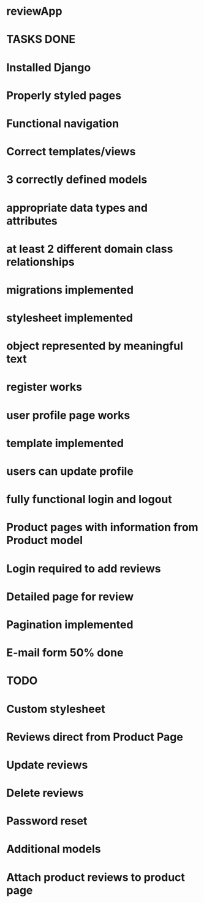 # reviewApp
# TASKS DONE
# Installed Django
# Properly styled pages
# Functional navigation
# Correct templates/views
# 3 correctly defined models
# appropriate data types and attributes
# at least 2 different domain class relationships
# migrations implemented
# stylesheet implemented
# object represented by meaningful text
# register works
# user profile page works
# template implemented
# users can update profile
# fully functional login and logout
# Product pages with information from Product model
# Login required to add reviews
# Detailed page for review
# Pagination implemented
# E-mail form 50% done

# TODO
# Custom stylesheet
# Reviews direct from Product Page
# Update reviews
# Delete reviews
# Password reset
# Additional models
# Attach product reviews to product page
